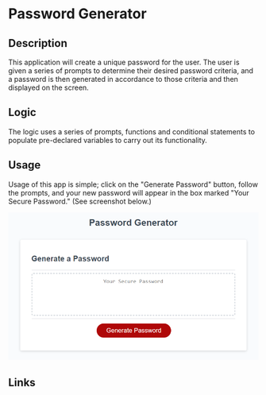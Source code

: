 # Password Generator
## Description
This application will create a unique password for the user. The user is given a series of prompts to determine their desired password criteria, and a password is then generated in accordance to those criteria and then displayed on the screen. 

## Logic
The logic uses a series of prompts, functions and conditional statements to populate pre-declared variables to carry out its functionality.

## Usage
Usage of this app is simple; click on the "Generate Password" button, follow the prompts, and your new password will appear in the box marked "Your Secure Password." (See screenshot below.)

![Screenshot of the app](<Screenshot 2023-12-22 222937.png>)

## Links
